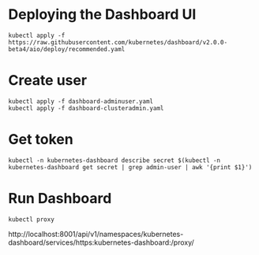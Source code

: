 # Deploying the Dashboard UI

```
kubectl apply -f https://raw.githubusercontent.com/kubernetes/dashboard/v2.0.0-beta4/aio/deploy/recommended.yaml
```

# Create user

```
kubectl apply -f dashboard-adminuser.yaml
kubectl apply -f dashboard-clusteradmin.yaml
```

# Get token

```
kubectl -n kubernetes-dashboard describe secret $(kubectl -n kubernetes-dashboard get secret | grep admin-user | awk '{print $1}')
```

# Run Dashboard

```
kubectl proxy
```

http://localhost:8001/api/v1/namespaces/kubernetes-dashboard/services/https:kubernetes-dashboard:/proxy/
